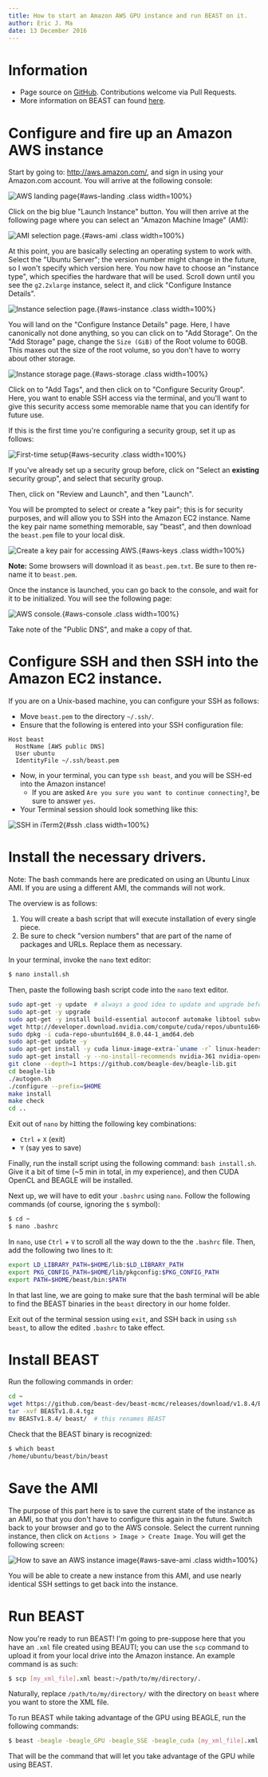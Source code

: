 ```yaml
---
title: How to start an Amazon AWS GPU instance and run BEAST on it.
author: Eric J. Ma
date: 13 December 2016
---
```


# Information

- Page source on [GitHub](https://www.github.com/ericmjl/beast-gpu-tutorial). Contributions welcome via Pull Requests.
- More information on BEAST can found [here](http://beast.bio.ed.ac.uk).

# Configure and fire up an Amazon AWS instance

Start by going to: http://aws.amazon.com/, and sign in using your Amazon.com account. You will arrive at the following console:

![AWS landing page](./images/aws-landing.png){#aws-landing .class width=100%}

Click on the big blue "Launch Instance" button. You will then arrive at the following page where you can select an "Amazon Machine Image" (AMI):

![AMI selection page.](./images/aws-ami.png){#aws-ami .class width=100%}

At this point, you are basically selecting an operating system to work with. Select the "Ubuntu Server"; the version number might change in the future, so I won't specify which version here. You now have to choose an "instance type", which specifies the hardware that will be used. Scroll down until you see the `g2.2xlarge` instance, select it, and click "Configure Instance Details".

![Instance selection page.](./images/aws-instance.png){#aws-instance .class width=100%}

You will land on the "Configure Instance Details" page. Here, I have canonically not done anything, so you can click on to "Add Storage". On the "Add Storage" page, change the `Size (GiB)` of the Root volume to 60GB. This maxes out the size of the root volume, so you don't have to worry about other storage.

![Instance storage page.](./images/aws-storage.png){#aws-storage .class width=100%}

Click on to "Add Tags", and then click on to "Configure Security Group". Here, you want to enable SSH access via the terminal, and you'll want to give this security access some memorable name that you can identify for future use.

If this is the first time you're configuring a security group, set it up as follows:

![First-time setup](./images/aws-security.png){#aws-security .class width=100%}

If you've already set up a security group before, click on "Select an **existing** security group", and select that security group.

Then, click on "Review and Launch", and then "Launch".

You will be prompted to select or create a "key pair"; this is for security purposes, and will allow you to SSH into the Amazon EC2 instance. Name the key pair name something memorable, say "beast", and then download the `beast.pem` file to your local disk.

![Create a key pair for accessing AWS.](./images/aws-keys.png){#aws-keys .class width=100%}

**Note:** Some browsers will download it as `beast.pem.txt`. Be sure to then re-name it to `beast.pem`.

Once the instance is launched, you can go back to the console, and wait for it to be initialized. You will see the following page:

![AWS console.](./images/aws-console.png){#aws-console .class width=100%}

Take note of the "Public DNS", and make a copy of that.

# Configure SSH and then SSH into the Amazon EC2 instance.

If you are on a Unix-based machine, you can configure your SSH as follows:

- Move `beast.pem` to the directory `~/.ssh/`.
- Ensure that the following is entered into your SSH configuration file:
```config
Host beast
  HostName [AWS public DNS]
  User ubuntu
  IdentityFile ~/.ssh/beast.pem
```
- Now, in your terminal, you can type `ssh beast`, and you will be SSH-ed into the Amazon instance!
    - If you are asked `Are you sure you want to continue connecting?`, be sure to answer `yes`.
- Your Terminal session should look something like this:

![SSH in iTerm2](./images/ssh.png){#ssh .class width=100%}

# Install the necessary drivers.

Note: The bash commands here are predicated on using an Ubuntu Linux AMI. If you are using a different AMI, the commands will not work.

The overview is as follows:

1. You will create a bash script that will execute installation of every single piece.
1. Be sure to check "version numbers" that are part of the name of packages and URLs. Replace them as necessary.

In your terminal, invoke the `nano` text editor:

```bash
$ nano install.sh
```

Then, paste the following bash script code into the `nano` text editor.

```bash
sudo apt-get -y update  # always a good idea to update and upgrade before doing anything else.
sudo apt-get -y upgrade
sudo apt-get -y install build-essential autoconf automake libtool subversion pkg-config openjdk-8-jdk
wget http://developer.download.nvidia.com/compute/cuda/repos/ubuntu1604/x86_64/cuda-repo-ubuntu1604_8.0.44-1_amd64.deb
sudo dpkg -i cuda-repo-ubuntu1604_8.0.44-1_amd64.deb
sudo apt-get update -y
sudo apt-get install -y cuda linux-image-extra-`uname -r` linux-headers-`uname -r` linux-image-`uname -r`
sudo apt-get install -y --no-install-recommends nvidia-361 nvidia-opencl-icd-361
git clone --depth=1 https://github.com/beagle-dev/beagle-lib.git
cd beagle-lib
./autogen.sh
./configure --prefix=$HOME
make install
make check
cd ..
```

Exit out of `nano` by hitting the following key combinations:

- `Ctrl` + `X` (exit)
- `Y` (say yes to save)

Finally, run the install script using the following command: `bash install.sh`. Give it a bit of time (~5 min in total, in my experience), and then CUDA OpenCL and BEAGLE will be installed.

Next up, we will have to edit your `.bashrc` using `nano`. Follow the following commands (of course, ignoring the `$` symbol):

```bash
$ cd ~
$ nano .bashrc
```

In `nano`, use `Ctrl` + `V` to scroll all the way down to the the `.bashrc` file. Then, add the following two lines to it:

```bash
export LD_LIBRARY_PATH=$HOME/lib:$LD_LIBRARY_PATH
export PKG_CONFIG_PATH=$HOME/lib/pkgconfig:$PKG_CONFIG_PATH
export PATH=$HOME/beast/bin:$PATH
```

In that last line, we are going to make sure that the bash terminal will be able to find the BEAST binaries in the `beast` directory in our home folder.

Exit out of the terminal session using `exit`, and SSH back in using `ssh beast`, to allow the edited `.bashrc` to take effect.

# Install BEAST

Run the following commands in order:

```bash
cd ~
wget https://github.com/beast-dev/beast-mcmc/releases/download/v1.8.4/BEASTv1.8.4.tgz
tar -xvf BEASTv1.8.4.tgz
mv BEASTv1.8.4/ beast/  # this renames BEAST
```

Check that the BEAST binary is recognized:

```bash
$ which beast
/home/ubuntu/beast/bin/beast
```

# Save the AMI

The purpose of this part here is to save the current state of the instance as an AMI, so that you don't have to configure this again in the future. Switch back to your browser and go to the AWS console. Select the current running instance, then click on `Actions > Image > Create Image`. You will get the following screen:

![How to save an AWS instance image](./images/aws-save-ami.png){#aws-save-ami .class width=100%}

You will be able to create a new instance from this AMI, and use nearly identical SSH settings to get back into the instance.

# Run BEAST

Now you're ready to run BEAST! I'm going to pre-suppose here that you have an `.xml` file created using BEAUTI; you can use the `scp` command to upload it from your local drive into the Amazon instance. An example command is as such:

```bash
$ scp [my_xml_file].xml beast:~/path/to/my/directory/.
```

Naturally, replace `/path/to/my/directory/` with the directory on `beast` where you want to store the XML file.

To run BEAST while taking advantage of the GPU using BEAGLE, run the following commands:

```bash
$ beast -beagle -beagle_GPU -beagle_SSE -beagle_cuda [my_xml_file].xml
```

That will be the command that will let you take advantage of the GPU while using BEAST.
